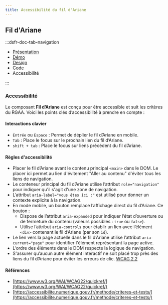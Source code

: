 ```yaml
---
title: Accessibilité du fil d'Ariane
---
```


## Fil d'Ariane

:::dsfr-doc-tab-navigation

- [Présentation](../index.md)
- [Démo](../demo/index.md)
- [Design](../design/index.md)
- [Code](../code/index.md)
- Accessibilité

:::

### Accessibilité

Le composant **Fil d’Ariane** est conçu pour être accessible et suit les critères du RGAA. Voici les points clés d’accessibilité à prendre en compte :

#### Interactions clavier

- `Entrée` ou `Espace` : Permet de déplier le fil d’Ariane en mobile.
- `Tab` : Place le focus sur le prochain lien du fil d’Ariane.
- `shift + tab` : Place le focus sur liens précédent du fil d’Ariane.

#### Règles d'accessibilité

- Placer le fil d’Ariane avant le contenu principal `<main>` dans le DOM. Le placer ici permet au lien d'évitement "Aller au contenu" d'éviter tous les liens de navigation.
- Le conteneur principal du fil d’Ariane utilise l’attribut `role="navigation"` pour indiquer qu'il s'agit d'une zone de navigation.
- L’attribut `aria-label="vous êtes ici :"` est utilisé pour donner un contexte explicite à la navigation.
- En mode mobile, un bouton remplace l’affichage direct du fil d’Ariane. Ce bouton :
  - Dispose de l’attribut `aria-expanded` pour indiquer l’état d’ouverture ou de fermeture du contenu (valeurs possibles : `true` ou `false`).
  - Utilise l’attribut `aria-controls` pour établir un lien avec l’élément `<div>` contenant le fil d’Ariane (par son `id`).
- Le lien vers la page actuelle dans le fil d’Ariane utilise l’attribut `aria-current="page"` pour identifier l'élément représentant la page active.
- L’ordre des éléments dans le DOM respecte la logique de navigation.
- S'assurer qu’aucun autre élément interactif ne soit placé trop près des liens du fil d’Ariane pour éviter les erreurs de clic. [WCAG 2.2](https://www.w3.org/WAI/WCAG22/Understanding/target-size-minimum.html)

#### Références

- [https://www.w3.org/WAI/WCAG22/quickref/](https://www.w3.org/WAI/WCAG22/quickref/)
- [https://accessibilite.numerique.gouv.fr/methode/criteres-et-tests/](https://accessibilite.numerique.gouv.fr/methode/criteres-et-tests/)